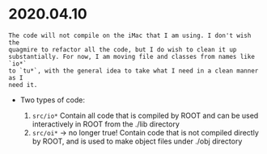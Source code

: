 # 2020.04.10

    The code will not compile on the iMac that I am using. I don't wish the
    quagmire to refactor all the code, but I do wish to clean it up
    substantially. For now, I am moving file and classes from names like `io*`
    to `tu*`, with the general idea to take what I need in a clean manner as I 
    need it.



* Two types of code:

    1. `src/io*`
        Contain all code that is compiled by ROOT and can be used interactively in ROOT
        from the ./lib directory
    2. `src/oi*` -> no longer true!
        Contain code that is not compiled directly by ROOT, and is used to make object files
        under ./obj directory

